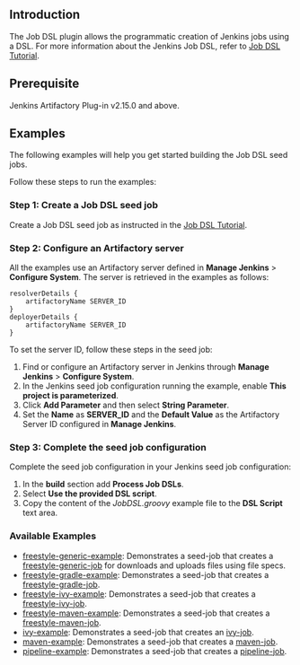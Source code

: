## Introduction
The Job DSL plugin allows the programmatic creation of Jenkins jobs using a DSL.
For more information about the Jenkins Job DSL, refer to [Job DSL Tutorial](https://github.com/jenkinsci/job-dsl-plugin/wiki/Tutorial---Using-the-Jenkins-Job-DSL).

## Prerequisite
Jenkins Artifactory Plug-in v2.15.0 and above.

## Examples
The following examples will help you get started building the Job DSL seed jobs.

Follow these steps to run the examples:

### Step 1: Create a Job DSL seed job
Create a Job DSL seed job as instructed in the [Job DSL Tutorial](https://github.com/jenkinsci/job-dsl-plugin/wiki/Tutorial---Using-the-Jenkins-Job-DSL).

### Step 2: Configure an Artifactory server
All the examples use an Artifactory server defined in **Manage Jenkins** > **Configure System**.
The server is retrieved in the examples as follows:
```
resolverDetails {
    artifactoryName SERVER_ID
}
deployerDetails {
    artifactoryName SERVER_ID
}
```
To set the server ID, follow these steps in the seed job:
1. Find or configure an Artifactory server in Jenkins through **Manage Jenkins** > **Configure System**.
2. In the Jenkins seed job configuration running the example, enable **This project is parameterized**.
3. Click **Add Parameter** and then select **String Parameter**.
4. Set the **Name** as **SERVER_ID** and the **Default Value** as the Artifactory Server ID configured in **Manage Jenkins**.

### Step 3: Complete the seed job configuration
Complete the seed job configuration in your Jenkins seed job configuration:
1. In the **build** section add **Process Job DSLs**.
2. Select **Use the provided DSL script**.
3. Copy the content of the *JobDSL.groovy* example file to the **DSL Script** text area.

### Available Examples
* [freestyle-generic-example](freestyle-generic-example): Demonstrates a seed-job that creates a [freestyle-generic-job](https://www.jfrog.com/confluence/display/RTF/Jenkins+Artifactory+Plug-in#JenkinsArtifactoryPlug-in-ConfiguringGeneric(Freestyle)Builds) for downloads and uploads files using file specs.
* [freestyle-gradle-example](freestyle-gradle-example): Demonstrates a seed-job that creates a [freestyle-gradle-job](https://www.jfrog.com/confluence/display/RTF/Jenkins+Artifactory+Plug-in#JenkinsArtifactoryPlug-in-ConfiguringGradleBuilds).
* [freestyle-ivy-example](freestyle-ivy-example): Demonstrates a seed-job that creates a [freestyle-ivy-job](https://www.jfrog.com/confluence/display/RTF/Jenkins+Artifactory+Plug-in#JenkinsArtifactoryPlug-in-ConfiguringIvy-AntBuilds).
* [freestyle-maven-example](freestyle-maven-example): Demonstrates a seed-job that creates a [freestyle-maven-job](https://www.jfrog.com/confluence/display/RTF/Jenkins+Artifactory+Plug-in#JenkinsArtifactoryPlug-in-ConfiguringMaven2andMaven3Builds).
* [ivy-example](ivy-example): Demonstrates a seed-job that creates an [ivy-job](https://www.jfrog.com/confluence/display/RTF/Jenkins+Artifactory+Plug-in#JenkinsArtifactoryPlug-in-ConfiguringIvy-AntBuilds).
* [maven-example](maven-example): Demonstrates a seed-job that creates a [maven-job](https://www.jfrog.com/confluence/display/RTF/Jenkins+Artifactory+Plug-in#JenkinsArtifactoryPlug-in-ConfiguringMaven2andMaven3Builds).
* [pipeline-example](pipeline-example): Demonstrates a seed-job that creates a [pipeline-job](https://www.jfrog.com/confluence/display/RTF/Working+With+Pipeline+Jobs+in+Jenkins).

